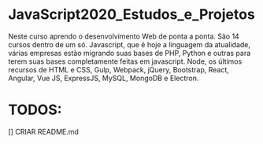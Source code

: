 # JavaScript2020_Estudos_e_Projetos
Neste curso aprendo o desenvolvimento Web de ponta a ponta. São 14 cursos dentro de um só. Javascript, que é hoje a linguagem da atualidade, várias empresas estão migrando suas bases de PHP, Python e outras para terem suas bases completamente feitas em javascript. Node, os últimos recursos de HTML e  CSS, Gulp, Webpack, jQuery, Bootstrap, React, Angular, Vue JS, ExpressJS, MySQL, MongoDB e Electron.

# TODOS:
[] CRIAR README.md
